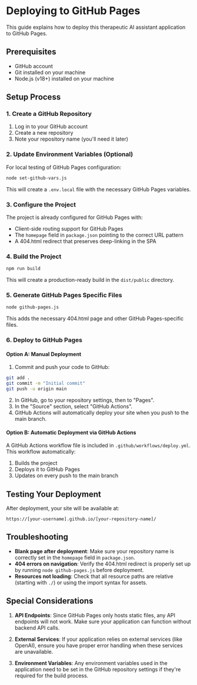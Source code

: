# Deploying to GitHub Pages

This guide explains how to deploy this therapeutic AI assistant application to GitHub Pages.

## Prerequisites

- GitHub account
- Git installed on your machine
- Node.js (v18+) installed on your machine

## Setup Process

### 1. Create a GitHub Repository

1. Log in to your GitHub account
2. Create a new repository
3. Note your repository name (you'll need it later)

### 2. Update Environment Variables (Optional)

For local testing of GitHub Pages configuration:

```bash
node set-github-vars.js
```

This will create a `.env.local` file with the necessary GitHub Pages variables.

### 3. Configure the Project

The project is already configured for GitHub Pages with:

- Client-side routing support for GitHub Pages
- The `homepage` field in `package.json` pointing to the correct URL pattern
- A 404.html redirect that preserves deep-linking in the SPA

### 4. Build the Project

```bash
npm run build
```

This will create a production-ready build in the `dist/public` directory.

### 5. Generate GitHub Pages Specific Files

```bash
node github-pages.js
```

This adds the necessary 404.html page and other GitHub Pages-specific files.

### 6. Deploy to GitHub Pages

#### Option A: Manual Deployment

1. Commit and push your code to GitHub:

```bash
git add .
git commit -m "Initial commit"
git push -u origin main
```

2. In GitHub, go to your repository settings, then to "Pages".
3. In the "Source" section, select "GitHub Actions".
4. GitHub Actions will automatically deploy your site when you push to the main branch.

#### Option B: Automatic Deployment via GitHub Actions

A GitHub Actions workflow file is included in `.github/workflows/deploy.yml`. 
This workflow automatically:

1. Builds the project
2. Deploys it to GitHub Pages
3. Updates on every push to the main branch

## Testing Your Deployment

After deployment, your site will be available at:

```
https://[your-username].github.io/[your-repository-name]/
```

## Troubleshooting

- **Blank page after deployment**: Make sure your repository name is correctly set in the `homepage` field in `package.json`.
- **404 errors on navigation**: Verify the 404.html redirect is properly set up by running `node github-pages.js` before deployment.
- **Resources not loading**: Check that all resource paths are relative (starting with `./`) or using the import syntax for assets.

## Special Considerations

1. **API Endpoints**: Since GitHub Pages only hosts static files, any API endpoints will not work. Make sure your application can function without backend API calls.

2. **External Services**: If your application relies on external services (like OpenAI), ensure you have proper error handling when these services are unavailable.

3. **Environment Variables**: Any environment variables used in the application need to be set in the GitHub repository settings if they're required for the build process.